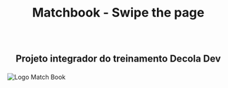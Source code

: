 <h1 align="center">
    <br>
    <p align="center">Matchbook - Swipe the page<p>
</h1>

<h2 align="center">
    <br>
    <p align="center">Projeto integrador do treinamento Decola Dev<p>
</h2> 

![Logo Match Book](./img/logo.gif)

